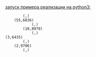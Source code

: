 [запуск примера реализации на python3:](https://github.com/grifguitar/algo-2024/blob/main/examples/search_tree/search_tree.py)

```
        (,)
    (55,6836)
            (,)
        (10,8970)
            (,)
(3,6435)
        (,)
    (2,9706)
        (,)
```
